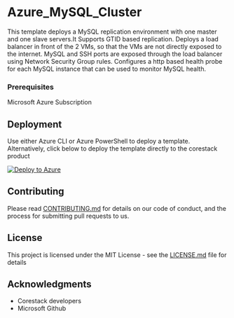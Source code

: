 
# Azure_MySQL_Cluster

This template deploys a MySQL replication environment with one master and one slave servers.It Supports GTID based replication. Deploys a load balancer in front of the 2 VMs, so that the VMs are not directly exposed to the internet. MySQL and SSH ports are exposed through the load balancer using Network Security Group rules. Configures a http based health probe for each MySQL instance that can be used to monitor MySQL health.

### Prerequisites

Microsoft Azure Subscription

## Deployment

Use either Azure CLI or Azure PowerShell to deploy a template. Alternatively, click below to deploy the template directly to the corestack product 

[![Deploy to Azure](https://docs.corestack.io/wp-content/uploads/2019/09/deploy-to-corestack.svg)](http://qa.corestack.io/heatstack/templates?repositories=github&external_redirect=true&name=Azure_MySQL_Cluster&url=https://raw.githubusercontent.com/karthick-kk/corestacklabs/master/arm/Azure_MySQL_Cluster/Azure_MySQL_Cluster_content.json&engine=arm&type[0]=Cloud&classification[0]=Provisioning&scope=tenant#/mytemplates)

## Contributing

Please read [CONTRIBUTING.md](https://gist.github.com/karthick-kk/30e4fd3f279492b4f040d5cd569d21d0) for details on our code of conduct, and the process for submitting pull requests to us.

## License

This project is licensed under the MIT License - see the [LICENSE.md](LICENSE.md) file for details

## Acknowledgments

* Corestack developers
* Microsoft Github

